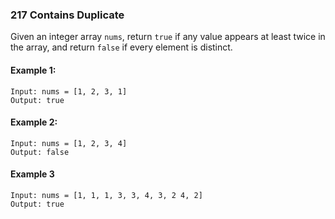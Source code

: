 ### 217 Contains Duplicate

Given an integer array `nums`, return `true` if any value appears at least twice in the array, and return `false` if every element is distinct.

#### Example 1:

```
Input: nums = [1, 2, 3, 1]
Output: true
```

#### Example 2:

```
Input: nums = [1, 2, 3, 4]
Output: false
```

#### Example 3

```
Input: nums = [1, 1, 1, 3, 3, 4, 3, 2 4, 2]
Output: true
```
